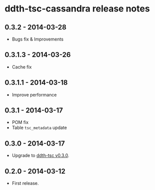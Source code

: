 ddth-tsc-cassandra release notes
================================

0.3.2 - 2014-03-28
------------------
- Bugs fix & Improvements


0.3.1.3 - 2014-03-26
--------------------
- Cache fix


0.3.1.1 - 2014-03-18
--------------------
- Improve performance


0.3.1 - 2014-03-17
------------------
- POM fix
- Table `tsc_metadata` update


0.3.0 - 2014-03-17
------------------
- Upgrade to [ddth-tsc v0.3.0](https://github.com/DDTH/ddth-tsc/blob/master/RELEASE-NOTES.md).


0.2.0 - 2014-03-12
------------------
- First release.
